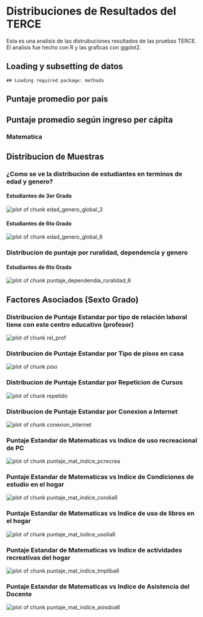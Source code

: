 # Distribuciones de Resultados del TERCE

Esta es una analisis de las distrubuciones resultados de las pruebas TERCE. El analisis fue hecho con R y las graficas con ggplot2.

## Loading y subsetting de datos

```
## Loading required package: methods
```
## Puntaje promedio por pais



## Puntaje promedio según ingreso per cápita

### Matematica




## Distribucion de Muestras

### ¿Como se ve la distribucion de estudiantes en terminos de edad y genero?
#### Estudiantes de 3er Grado
![plot of chunk edad_genero_global_3](figure/edad_genero_global_3-1.png) 
#### Estudiantes de 6to Grado
![plot of chunk edad_genero_global_6](figure/edad_genero_global_6-1.png) 

### Distribucion de puntaje por ruralidad, dependencia y genero
#### Estudiantes de 6to Grado
![plot of chunk puntaje_dependendia_ruralidad_6](figure/puntaje_dependendia_ruralidad_6-1.png) 

## Factores Asociados (Sexto Grado)
### Distribucion de Puntaje Estandar por tipo de relación laboral tiene con este centro educativo (profesor)
![plot of chunk rel_prof](figure/rel_prof-1.png) 

### Distribucion de Puntaje Estandar por Tipo de pisos en casa
![plot of chunk piso](figure/piso-1.png) 

### Distribucion de Puntaje Estandar por Repeticion de Cursos
![plot of chunk repetido](figure/repetido-1.png) 

### Distribucion de Puntaje Estandar por Conexion a Internet
![plot of chunk conexion_internet](figure/conexion_internet-1.png) 

### Puntaje Estandar de Matematicas vs Indice de uso recreacional de PC
![plot of chunk puntaje_mat_indice_pcrecrea](figure/puntaje_mat_indice_pcrecrea-1.png) 

### Puntaje Estandar de Matematicas vs Indice de Condiciones de estudio en el hogar 
![plot of chunk puntaje_mat_indice_condia6](figure/puntaje_mat_indice_condia6-1.png) 

### Puntaje Estandar de Matematicas vs Indice de uso de libros en el hogar
![plot of chunk puntaje_mat_indice_usolia6](figure/puntaje_mat_indice_usolia6-1.png) 

### Puntaje Estandar de Matematicas vs Indice de actividades recreativas del hogar 
![plot of chunk puntaje_mat_indice_tmpliba6](figure/puntaje_mat_indice_tmpliba6-1.png) 

### Puntaje Estandar de Matematicas vs Indice de Asistencia del Docente 
![plot of chunk puntaje_mat_indice_asisdoa6](figure/puntaje_mat_indice_asisdoa6-1.png) 
